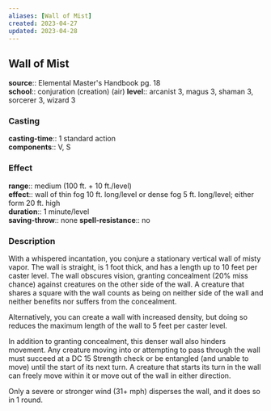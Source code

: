 ```yaml
---
aliases: [Wall of Mist]
created: 2023-04-27
updated: 2023-04-28
---
```


## Wall of Mist

**source**:: Elemental Master's Handbook pg. 18  
**school**:: conjuration (creation) (air)
**level**:: arcanist 3, magus 3, shaman 3, sorcerer 3, wizard 3

### Casting

**casting-time**:: 1 standard action  
**components**:: V, S

### Effect

**range**:: medium (100 ft. + 10 ft./level)  
**effect**:: wall of thin fog 10 ft. long/level or dense fog 5 ft. long/level; either form 20 ft. high  
**duration**:: 1 minute/level  
**saving-throw**:: none
**spell-resistance**:: no

### Description

With a whispered incantation, you conjure a stationary vertical wall of misty vapor. The wall is straight, is 1 foot thick, and has a length up to 10 feet per caster level. The wall obscures vision, granting concealment (20% miss chance) against creatures on the other side of the wall. A creature that shares a square with the wall counts as being on neither side of the wall and neither benefits nor suffers from the concealment.  
  
Alternatively, you can create a wall with increased density, but doing so reduces the maximum length of the wall to 5 feet per caster level.  
  
In addition to granting concealment, this denser wall also hinders movement. Any creature moving into or attempting to pass through the wall must succeed at a DC 15 Strength check or be entangled (and unable to move) until the start of its next turn. A creature that starts its turn in the wall can freely move within it or move out of the wall in either direction.  
  
Only a severe or stronger wind (31+ mph) disperses the wall, and it does so in 1 round.
